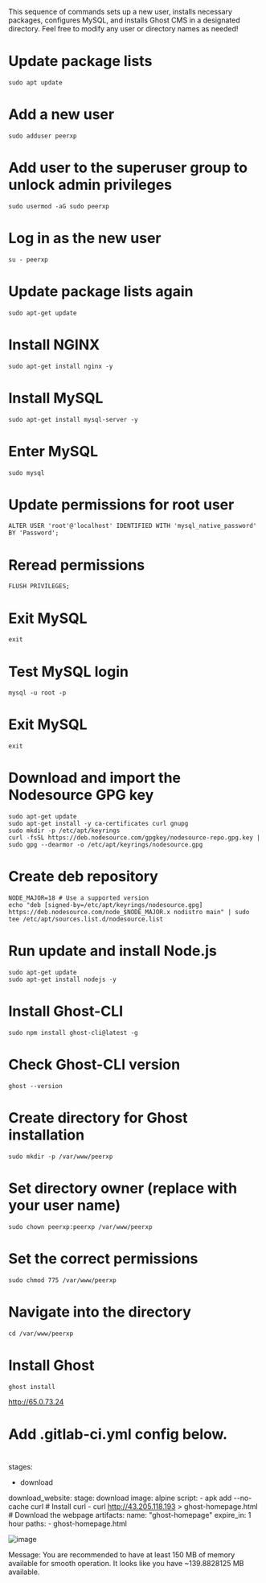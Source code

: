 This sequence of commands sets up a new user, installs necessary packages, configures MySQL, and installs Ghost CMS in a designated directory. Feel free to modify any user or directory names as needed!


# Update package lists
```
sudo apt update 
```
# Add a new user
```
sudo adduser peerxp
```
# Add user to the superuser group to unlock admin privileges
```
sudo usermod -aG sudo peerxp
```
# Log in as the new user
```
su - peerxp
```
# Update package lists again
```
sudo apt-get update
```
# Install NGINX
```
sudo apt-get install nginx -y
```
# Install MySQL
```
sudo apt-get install mysql-server -y
```
# Enter MySQL
```
sudo mysql
```
# Update permissions for root user
```
ALTER USER 'root'@'localhost' IDENTIFIED WITH 'mysql_native_password' BY 'Password';
```
# Reread permissions
```
FLUSH PRIVILEGES;
```
# Exit MySQL
```
exit
```
# Test MySQL login
```
mysql -u root -p
```
# Exit MySQL
```
exit
```
# Download and import the Nodesource GPG key
```
sudo apt-get update
sudo apt-get install -y ca-certificates curl gnupg
sudo mkdir -p /etc/apt/keyrings
curl -fsSL https://deb.nodesource.com/gpgkey/nodesource-repo.gpg.key | sudo gpg --dearmor -o /etc/apt/keyrings/nodesource.gpg
```
# Create deb repository
```
NODE_MAJOR=18 # Use a supported version
echo "deb [signed-by=/etc/apt/keyrings/nodesource.gpg] https://deb.nodesource.com/node_$NODE_MAJOR.x nodistro main" | sudo tee /etc/apt/sources.list.d/nodesource.list
```
# Run update and install Node.js
```
sudo apt-get update
sudo apt-get install nodejs -y
```
# Install Ghost-CLI
```
sudo npm install ghost-cli@latest -g
```
# Check Ghost-CLI version
```
ghost --version
```
# Create directory for Ghost installation
```
sudo mkdir -p /var/www/peerxp
```
# Set directory owner (replace <user> with your user name)
```
sudo chown peerxp:peerxp /var/www/peerxp
```
# Set the correct permissions
```
sudo chmod 775 /var/www/peerxp
```
# Navigate into the directory
```
cd /var/www/peerxp
```
# Install Ghost
```
ghost install
```

http://65.0.73.24

# Add .gitlab-ci.yml config below.
#
stages:
  - download

download_website:
  stage: download
  image: alpine
  script:
    - apk add --no-cache curl  # Install curl
    - curl http://43.205.118.193 > ghost-homepage.html  # Download the webpage
  artifacts:
    name: "ghost-homepage"
    expire_in: 1 hour
    paths:
      - ghost-homepage.html

![image](https://github.com/user-attachments/assets/e4fa5e3e-7475-4f92-8a24-033dc276a225)

Message: You are recommended to have at least 150 MB of memory available for smooth operation. It looks like you have ~139.8828125 MB available.
